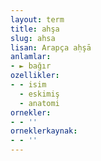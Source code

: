 ```yaml
---
layout: term
title: ahşa
slug: ahsa
lisan: Arapça aḥşā
anlamlar:
- ► bağır
ozellikler:
- - isim
  - eskimiş
  - anatomi
ornekler:
- - ''
orneklerkaynak:
- - ''
---
```

